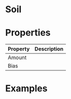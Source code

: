 # Soil


# Properties


| Property | Description| 
| -------- | -----------|
| Amount |  |
| Bias |  |




# Examples
